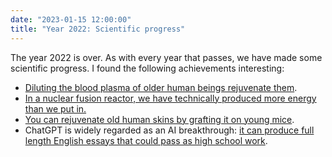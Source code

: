 ```yaml
---
date: "2023-01-15 12:00:00"
title: "Year 2022: Scientific progress"
---
```




The year 2022 is over. As with every year that passes, we have made some scientific progress. I found the following achievements interesting:

- [Diluting the blood plasma of older human beings rejuvenate them](https://link.springer.com/article/10.1007/s11357-022-00645-w).
- [In a nuclear fusion reactor, we have technically produced more energy than we put in.](https://theconversation.com/why-fusion-ignition-is-being-hailed-as-a-major-breakthrough-in-fusion-a-nuclear-physicist-explains-196475)
- [You can rejuvenate old human skins by grafting it on young mice](https://pubmed.ncbi.nlm.nih.gov/35749494/).
- ChatGPT is widely regarded as an AI breakthrough: [it can produce full length English essays that could pass as high school work](https://www.forbes.com/sites/steveforbes/2022/12/13/is-the-high-school-english-teacher-on-the-way-to-extinction/).


